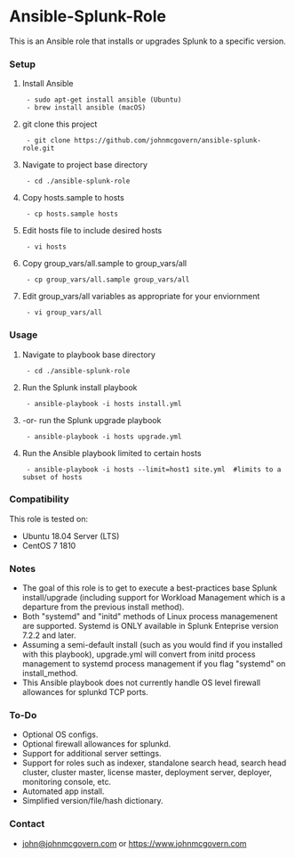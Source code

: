 # Ansible-Splunk-Role

This is an Ansible role that installs or upgrades Splunk to a specific version.


### Setup

1. Install Ansible
 
		- sudo apt-get install ansible (Ubuntu) 
		- brew install ansible (macOS)

2. git clone this project

		- git clone https://github.com/johnmcgovern/ansible-splunk-role.git	
	
3. Navigate to project base directory

		- cd ./ansible-splunk-role		

4. Copy hosts.sample to hosts

		- cp hosts.sample hosts

5. Edit hosts file to include desired hosts

		- vi hosts
	
6. Copy group_vars/all.sample to group_vars/all

		- cp group_vars/all.sample group_vars/all

7. Edit group_vars/all variables as appropriate for your enviornment

		- vi group_vars/all


### Usage
	
1. Navigate to playbook base directory

		- cd ./ansible-splunk-role
	
2. Run the Splunk install playbook

		- ansible-playbook -i hosts install.yml

3. -or- run the Splunk upgrade playbook

		- ansible-playbook -i hosts upgrade.yml
	
4. Run the Ansible playbook limited to certain hosts

		- ansible-playbook -i hosts --limit=host1 site.yml  #limits to a subset of hosts


### Compatibility

This role is tested on:

- Ubuntu 18.04 Server (LTS)
- CentOS 7 1810


### Notes

- The goal of this role is to get to execute a best-practices base Splunk install/upgrade (including support for Workload Management which is a departure from the previous install method).
- Both "systemd" and "initd" methods of Linux process managemenent are supported. Systemd is ONLY available in Splunk Enteprise version 7.2.2 and later.
- Assuming a semi-default install (such as you would find if you installed with this playbook), upgrade.yml will convert from initd process management to systemd process management if you flag "systemd" on install_method.
- This Ansible playbook does not currently handle OS level firewall allowances for splunkd TCP ports.

### To-Do

- Optional OS configs.
- Optional firewall allowances for splunkd.
- Support for additional server settings.
- Support for roles such as indexer, standalone search head, search head cluster, cluster master, license master, deployment server, deployer, monitoring console, etc.
- Automated app install.
- Simplified version/file/hash dictionary.


### Contact

- john@johnmcgovern.com or https://www.johnmcgovern.com
